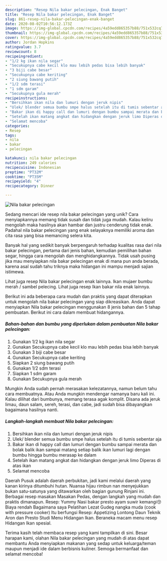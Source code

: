 ```yaml
---
description: "Resep Nila bakar pelecingan, Enak Banget"
title: "Resep Nila bakar pelecingan, Enak Banget"
slug: 861-resep-nila-bakar-pelecingan-enak-banget
date: 2020-08-02T10:56:12.173Z
image: https://img-global.cpcdn.com/recipes/4a59edd865357b88/751x532cq70/nila-bakar-pelecingan-foto-resep-utama.jpg
thumbnail: https://img-global.cpcdn.com/recipes/4a59edd865357b88/751x532cq70/nila-bakar-pelecingan-foto-resep-utama.jpg
cover: https://img-global.cpcdn.com/recipes/4a59edd865357b88/751x532cq70/nila-bakar-pelecingan-foto-resep-utama.jpg
author: Jordan Hopkins
ratingvalue: 3.7
reviewcount: 8
recipeingredient:
- "1/2 kg ikan nila segar"
- "Secukupnya cabe kecil klo mau lebih pedas bisa lebih banyak"
- "3 biji cabe besar"
- "Secukupnya cabe keriting"
- "2 siung bawang putih"
- "1/2 sdm terasi"
- "1 sdm garam"
- "Secukupnya gula merah"
recipeinstructions:
- "Bersihkan ikan nila dan lumuri dengan jeruk nipis"
- "Ulek/ blender semua bumbu smpe halus setelah itu di tumis sebentar aja"
- "Bakar ikan di happy call dan lumuri dengan bumbu sampai merata dan bolak balik ikan sampai matang setiap balik ikan lumuri lagi dengan bumbu hingga bumbu merasap ke dalam"
- "Setelah ikan matang angkat dan hidangkan dengan jeruk limo Diperas di atas ikan"
- "Selamat mencoba"
categories:
- Resep
tags:
- nila
- bakar
- pelecingan

katakunci: nila bakar pelecingan 
nutrition: 249 calories
recipecuisine: Indonesian
preptime: "PT32M"
cooktime: "PT35M"
recipeyield: "4"
recipecategory: Dinner

---
```



![Nila bakar pelecingan](https://img-global.cpcdn.com/recipes/4a59edd865357b88/751x532cq70/nila-bakar-pelecingan-foto-resep-utama.jpg)

Sedang mencari ide resep nila bakar pelecingan yang unik? Cara menyiapkannya memang tidak susah dan tidak juga mudah. Kalau keliru mengolah maka hasilnya akan hambar dan justru cenderung tidak enak. Padahal nila bakar pelecingan yang enak selayaknya memiliki aroma dan cita rasa yang bisa memancing selera kita.

Banyak hal yang sedikit banyak berpengaruh terhadap kualitas rasa dari nila bakar pelecingan, pertama dari jenis bahan, kemudian pemilihan bahan segar, hingga cara mengolah dan menghidangkannya. Tidak usah pusing jika mau menyiapkan nila bakar pelecingan enak di mana pun anda berada, karena asal sudah tahu triknya maka hidangan ini mampu menjadi sajian istimewa.

Lihat juga resep Nila bakar pelecingan enak lainnya. Ikan mujaer bumbu merah / sambel pelecing. Lihat juga resep Ikan bakar nila enak lainnya.


Berikut ini ada beberapa cara mudah dan praktis yang dapat diterapkan untuk mengolah nila bakar pelecingan yang siap dikreasikan. Anda dapat menyiapkan Nila bakar pelecingan menggunakan 8 jenis bahan dan 5 tahap pembuatan. Berikut ini cara dalam membuat hidangannya.

<!--inarticleads1-->

##### Bahan-bahan dan bumbu yang diperlukan dalam pembuatan Nila bakar pelecingan:

1. Gunakan 1/2 kg ikan nila segar
1. Gunakan Secukupnya cabe kecil klo mau lebih pedas bisa lebih banyak
1. Gunakan 3 biji cabe besar
1. Gunakan Secukupnya cabe keriting
1. Siapkan 2 siung bawang putih
1. Gunakan 1/2 sdm terasi
1. Siapkan 1 sdm garam
1. Gunakan Secukupnya gula merah


Mungkin Anda sudah pernah merasakan kelezatannya, namun belum tahu cara membuatnya. Atau Anda mungkin mendengar namanya baru kali ini. Kalau dilihat dari bumbunya, memang terasa agak komplit. Disana ada jeruk limau, daun salam, sereh, terasi, dan cabe, jadi sudah bisa dibayangkan bagaimana hasilnya nanti. 

<!--inarticleads2-->

##### Langkah-langkah membuat Nila bakar pelecingan:

1. Bersihkan ikan nila dan lumuri dengan jeruk nipis
1. Ulek/ blender semua bumbu smpe halus setelah itu di tumis sebentar aja
1. Bakar ikan di happy call dan lumuri dengan bumbu sampai merata dan bolak balik ikan sampai matang setiap balik ikan lumuri lagi dengan bumbu hingga bumbu merasap ke dalam
1. Setelah ikan matang angkat dan hidangkan dengan jeruk limo Diperas di atas ikan
1. Selamat mencoba


Daerah Pusuk adalah daerah perbukitan, jadi kami melalui daerah yang kanan kirinya ditumbuhi hutan. Nuansa hijau rimbun nan menyejukkan bukan satu-satunya yang ditawarkan oleh bagian gunung Rinjani ini. Berbagai resep masakan Masakan Pedas, dengan langkah yang mudah dan praktis dimanapun. Resep: Yummy Nasi bakar presto ayam suwir kemangi😚 Biaya rendah Bagaimana saya Pelatihan Lezat Gudeg nangka muda (cook with pressure cooker) Itu berfungsi Resep: Appetizing Lontong Daun Teknik Aron dan Presto Studi Menu Hidangan Ikan. Beraneka macam menu resep Hidangan Ikan spesial. 

Terima kasih telah membaca resep yang kami tampilkan di sini. Besar harapan kami, olahan Nila bakar pelecingan yang mudah di atas dapat membantu Anda menyiapkan makanan yang sedap untuk keluarga/teman maupun menjadi ide dalam berbisnis kuliner. Semoga bermanfaat dan selamat mencoba!
